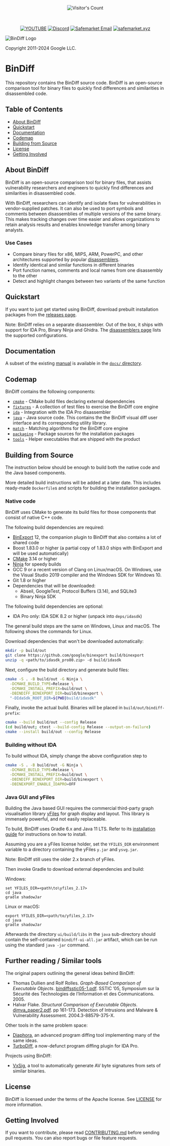 <br/><br/>
<div align="center"> 
  <img src="https://profile-counter.glitch.me/Zhodisov/count.svg" alt="Visitor's Count" />
</div>
<br/><br/>

<div align="center">
  
[![YOUTUBE](https://img.shields.io/badge/Youtube-fc0000?style=for-the-badge&logo=YOUTUBE&logoColor=white)](https://www.youtube.com/@Jodis974)
[![Discord](https://img.shields.io/badge/Discord-6a85b9?style=for-the-badge&logo=discord&logoColor=white)](https://safemarket.xyz/discord)
[![Safemarket Email](https://img.shields.io/badge/safemarket_email-333333?style=for-the-badge&logo=gmail&logoColor=red)](mailto:support-checkout@safemarket.xyz)
[![safemarket.xyz](https://img.shields.io/badge/safemarket.xyz-0077B5?style=for-the-badge&logo=internet&logoColor=white)](https://safemarket.xyz/)

</div>




![BinDiff Logo](docs/images/bindiff-lockup-vertical.png)

Copyright 2011-2024 Google LLC.

# BinDiff

This repository contains the BinDiff source code. BinDiff is an open-source
comparison tool for binary files to quickly find differences and similarities
in disassembled code.

## Table of Contents

- [About BinDiff](#about-bindiff)
- [Quickstart](#quickstart)
- [Documentation](#documentation)
- [Codemap](#codemap)
- [Building from Source](#building-from-source)
- [License](#license)
- [Getting Involved](#getting-involved)

## About BinDiff

BinDiff is an open-source comparison tool for binary files, that assists
vulnerability researchers and engineers to quickly find differences and
similarities in disassembled code.

With BinDiff, researchers can identify and isolate fixes for vulnerabilities in
vendor-supplied patches. It can also be used to port symbols and comments
between disassemblies of multiple versions of the same binary. This makes
tracking changes over time easier and allows organizations to retain analysis
results and enables knowledge transfer among binary analysts.

### Use Cases

* Compare binary files for x86, MIPS, ARM, PowerPC, and other architectures
  supported by popular [disassemblers](docs/disassemblers.md).
* Identify identical and similar functions in different binaries
* Port function names, comments and local names from one disassembly to the
  other
* Detect and highlight changes between two variants of the same function

## Quickstart

If you want to just get started using BinDiff, download prebuilt installation
packages from the
[releases page](https://github.com/google/bindiff/releases).

Note: BinDiff relies on a separate disassembler. Out of the box, it ships with
support for IDA Pro, Binary Ninja and Ghidra. The [disassemblers page](docs/disassemblers.md) lists the supported configurations.

## Documentation

A subset of the existing [manual](https://www.zynamics.com/bindiff/manual) is
available in the [`docs/` directory](docs/README.md).

## Codemap

BinDiff contains the following components:

* [`cmake`](cmake) - CMake build files declaring external dependencies
* [`fixtures`](fixtures) - A collection of test files to exercise the BinDiff
  core engine
* [`ida`](ida) - Integration with the IDA Pro disassembler
* [`java`](java) - Java source code. This contains the the BinDiff visual diff
  user interface and its corresponding utility library.
* [`match`](match) - Matching algorithms for the BinDiff core engine
* [`packaging`](packaging) - Package sources for the installation packages
* [`tools`](tools) - Helper executables that are shipped with the product

## Building from Source

The instruction below should be enough to build both the native code and the
Java based components.

More detailed build instructions will be added at a later date. This includes
ready-made `Dockerfile`s and scripts for building the installation packages.

### Native code

BinDiff uses CMake to generate its build files for those components that consist
of native C++ code.

The following build dependencies are required:

*   [BinExport](https://github.com/google/binexport) 12, the companion plugin
    to BinDiff that also contains a lot of shared code
*   Boost 1.83.0 or higher (a partial copy of 1.83.0 ships with BinExport and
    will be used automatically)
*   [CMake](https://cmake.org/download/) 3.14 or higher
*   [Ninja](https://ninja-build.org/) for speedy builds
*   GCC 9 or a recent version of Clang on Linux/macOS. On Windows, use the
    Visual Studio 2019 compiler and the Windows SDK for Windows 10.
*   Git 1.8 or higher
*   Dependencies that will be downloaded:
    *   Abseil, GoogleTest, Protocol Buffers (3.14), and SQLite3
    *   Binary Ninja SDK

The following build dependencies are optional:
*   IDA Pro only: IDA SDK 8.2 or higher (unpack into `deps/idasdk`)

The general build steps are the same on Windows, Linux and macOS. The following
shows the commands for Linux.

Download dependencies that won't be downloaded automatically:

```bash
mkdir -p build/out
git clone https://github.com/google/binexport build/binexport
unzip -q <path/to/idasdk_pro80.zip> -d build/idasdk
```

Next, configure the build directory and generate build files:

```bash
cmake -S . -B build/out -G Ninja \
  -DCMAKE_BUILD_TYPE=Release \
  -DCMAKE_INSTALL_PREFIX=build/out \
  -DBINDIFF_BINEXPORT_DIR=build/binexport \
  "-DIdaSdk_ROOT_DIR=${PWD}build/idasdk"
```

Finally, invoke the actual build. Binaries will be placed in
`build/out/bindiff-prefix`:

```bash
cmake --build build/out --config Release
(cd build/out; ctest --build-config Release --output-on-failure)
cmake --install build/out --config Release
```

### Building without IDA

To build without IDA, simply change the above configuration step to

```bash
cmake -S . -B build/out -G Ninja \
  -DCMAKE_BUILD_TYPE=Release \
  -DCMAKE_INSTALL_PREFIX=build/out \
  -DBINDIFF_BINEXPORT_DIR=build/binexport \
  -DBINEXPORT_ENABLE_IDAPRO=OFF
```

### Java GUI and yFiles

Building the Java based GUI requires the commercial third-party graph
visualisation library [yFiles](https://www.yworks.com/products/yfiles) for graph
display and layout. This library is immensely powerful, and not easily
replaceable.

To build, BinDiff uses Gradle 6.x and Java 11 LTS. Refer to its
[installation guide](https://docs.gradle.org/6.8.3/userguide/installation.html)
for instructions on how to install.

Assuming you are a yFiles license holder, set the `YFILES_DIR` environment
variable to a directory containing the yFiles `y.jar` and `ysvg.jar`.

Note: BinDiff still uses the older 2.x branch of yFiles.

Then invoke Gradle to download external dependencies and build:

Windows:
```
set YFILES_DIR=<path\to\yfiles_2.17>
cd java
gradle shadowJar
```

Linux or macOS:

```
export YFILES_DIR=<path/to/yfiles_2.17>
cd java
gradle shadowJar
```

Afterwards the directory `ui/build/libs` in the `java` sub-directory should
contain the self-contained `bindiff-ui-all.jar` artifact, which can be run
using the standard `java -jar` command.

## Further reading / Similar tools

The original papers outlining the general ideas behind BinDiff:

* Thomas Dullien and Rolf Rolles. *Graph-Based Comparison of Executable
  Objects*. [bindiffsstic05-1.pdf](docs/papers/bindiffsstic05-1.pdf).
  SSTIC ’05, Symposium sur la Sécurité des Technologies de l’Information et des
  Communications. 2005.
* Halvar Flake. *Structural Comparison of Executable Objects*.
  [dimva_paper2.pdf](docs/papers/dimva_paper2.pdf). pp 161-173. Detection of
  Intrusions and Malware & Vulnerability Assessment. 2004.3-88579-375-X.

Other tools in the same problem space:

* [Diaphora](https://github.com/joxeankoret/diaphora), an advanced program
  diffing tool implementing many of the same ideas.
* [TurboDiff](https://www.coresecurity.com/core-labs/open-source-tools/turbodiff-cs), a now-defunct program diffing plugin for IDA Pro.

Projects using BinDiff:

* [VxSig](https://github.com/google/vxsig), a tool to automatically generate
  AV byte signatures from sets of similar binaries.

## License

BinDiff is licensed under the terms of the Apache license. See
[LICENSE](LICENSE) for more information.

## Getting Involved

If you want to contribute, please read [CONTRIBUTING.md](CONTRIBUTING.md)
before sending pull requests. You can also report bugs or file feature
requests.

